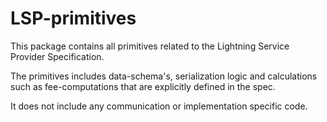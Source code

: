 # LSP-primitives

This package contains all primitives related to the Lightning Service Provider Specification.

The primitives includes data-schema's, serialization logic and calculations such as fee-computations
that are explicitly defined in the spec.

It does not include any communication or implementation specific code.
